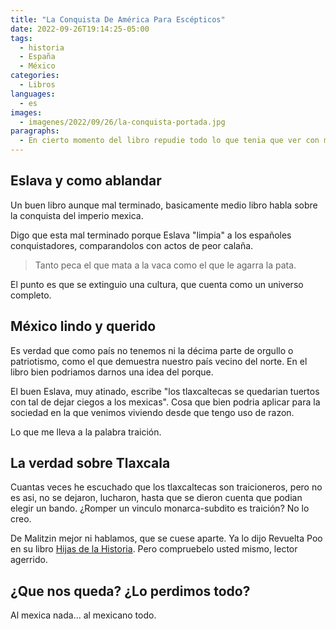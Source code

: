 ```yaml
---
title: "La Conquista De América Para Escépticos"
date: 2022-09-26T19:14:25-05:00
tags:
  - historia
  - España
  - México
categories:
  - Libros
languages:
  - es
images:
  - imagenes/2022/09/26/la-conquista-portada.jpg
paragraphs:
  - En cierto momento del libro repudie todo lo que tenia que ver con mi origen español. Con el tiempo uno se ablanda...
---
```


## Eslava y como ablandar

Un buen libro aunque mal terminado, basicamente medio libro habla sobre la conquista del imperio mexica.

Digo que esta mal terminado porque Eslava "limpia" a los españoles conquistadores, comparandolos con actos de peor calaña.

> Tanto peca el que mata a la vaca como el que le agarra la pata.

El punto es que se extinguio una cultura, que cuenta como un universo completo.

## México lindo y querido

Es verdad que como país no tenemos ni la décima parte de orgullo o patriotismo, como el que demuestra nuestro país vecino del norte. En el libro bien podriamos darnos una idea del porque.

El buen Eslava, muy atinado, escribe "los tlaxcaltecas se quedarian tuertos con tal de dejar ciegos a los mexicas". Cosa que bien podria aplicar para la sociedad en la que venimos viviendo desde que tengo uso de razon.

Lo que me lleva a la palabra traición.

## La verdad sobre Tlaxcala

Cuantas veces he escuchado que los tlaxcaltecas son traicioneros, pero no es asi, no se dejaron, lucharon, hasta que se dieron cuenta que podian elegir un bando. ¿Romper un vinculo monarca-subdito es traición? No lo creo.

De Malitzin mejor ni hablamos, que se cuese aparte. Ya lo dijo Revuelta Poo en su libro [Hijas de la Historia](/posts/2022/02/03/hijas-de-la-historia). Pero compruebelo usted mismo, lector agerrido.

## ¿Que nos queda? ¿Lo perdimos todo?

Al mexica nada... al mexicano todo.
